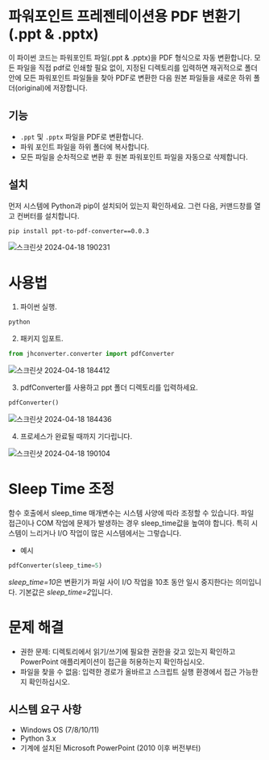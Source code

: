 
# 파워포인트 프레젠테이션용 PDF 변환기(.ppt & .pptx)

이 파이썬 코드는 파워포인트 파일(.ppt & .pptx)을 PDF 형식으로 자동 변환합니다. 모든 파일을 직접 pdf로 인쇄할 필요 없이, 지정된 디렉토리를 입력하면 재귀적으로 폴더 안에 모든 파워포인트 파일들을 찾아 PDF로 변환한 다음 원본 파일들을 새로운 하위 폴더(original)에 저장합니다.

## 기능
- `.ppt` 및 `.pptx` 파일을 PDF로 변환합니다.
- 파워 포인트 파일을 하위 폴더에 복사합니다.
- 모든 파일을 순차적으로 변환 후 원본 파워포인트 파일을 자동으로 삭제합니다.

## 설치
먼저 시스템에 Python과 pip이 설치되어 있는지 확인하세요.
그런 다음, 커맨드창를 열고 컨버터를 설치합니다.

```bash
pip install ppt-to-pdf-converter==0.0.3
```
![스크린샷 2024-04-18 190231](https://github.com/Thongangerge/ppt-to-pdf-converter/assets/126161416/acd3e2fa-494a-4cd5-987b-19cf43a59b91)


# 사용법

1. 파이썬 실행.
```bash
python
```
2. 패키지 임포트.
```python
from jhconverter.converter import pdfConverter
```
![스크린샷 2024-04-18 184412](https://github.com/Thongangerge/ppt-to-pdf-converter/assets/126161416/6f5bfc26-fb6f-4386-afc4-cdab2e3bf589)

3. pdfConverter를 사용하고 ppt 폴더 디렉토리를 입력하세요.
```python
pdfConverter()
```
![스크린샷 2024-04-18 184436](https://github.com/Thongangerge/ppt-to-pdf-converter/assets/126161416/de8e5e5f-6aed-4b64-8b26-9f1012555702)

4. 프로세스가 완료될 때까지 기다립니다.

![스크린샷 2024-04-18 190104](https://github.com/Thongangerge/ppt-to-pdf-converter/assets/126161416/e6e262ab-5c7c-4ea6-b2c8-ad2b1d519cbe)

# Sleep Time 조정
함수 호출에서 sleep_time 매개변수는 시스템 사양에 따라 조정할 수 있습니다. 파일 접근이나 COM 작업에 문제가 발생하는 경우 sleep_time값을 높여야 합니다. 특히 시스템이 느리거나 I/O 작업이 많은 시스템에서는 그렇습니다.
- 예시
```python
pdfConverter(sleep_time=5)
```
*sleep_time=10*은 변환기가 파일 사이 I/O 작업을 10초 동안 일시 중지한다는 의미입니다. 기본값은 *sleep_time=2*입니다.

# 문제 해결
- 권한 문제: 디렉토리에서 읽기/쓰기에 필요한 권한을 갖고 있는지 확인하고 PowerPoint 애플리케이션이 접근을 허용하는지 확인하십시오.
- 파일을 찾을 수 없음: 입력한 경로가 올바르고 스크립트 실행 환경에서 접근 가능한지 확인하십시오.

## 시스템 요구 사항
- Windows OS (7/8/10/11)
- Python 3.x
- 기계에 설치된 Microsoft PowerPoint (2010 이후 버전부터)
